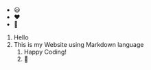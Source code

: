 * 😃
* ❤️
* 🥇
1. Hello
2. This is my Website using Markdown language
      1. Happy Coding!
      2. 🐍
